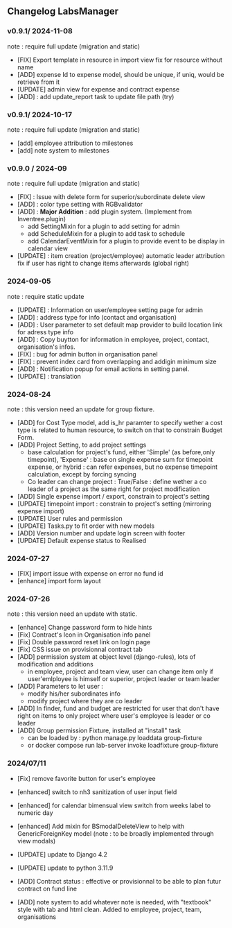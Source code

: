 ## Changelog LabsManager

### v0.9.1/ 2024-11-08
note : require full update (migration and static)

* [FIX] Export template in resource in import view fix for resource without name
* [ADD] expense Id to expense model, should be unique, if uniq, would be retrieve from it
* [UPDATE] admin view for expense and contract expense
* [ADD] : add update_report task to update file path (try)

### v0.9.1/ 2024-10-17
note : require full update (migration and static)

* [add] employee attribution to milestones
* [add] note system to milestones   

### v0.9.0 / 2024-09
note : require full update (migration and static)

* [FIX] : Issue with delete form for superior/subordinate delete view
* [ADD] : color type setting with RGBvalidator
* [ADD] : **Major Addition** : add plugin system. (Implement from Inventree.plugin)
    * add SettingMixin for a plugin to add setting for admin
    * add ScheduleMixin for a plugin to add task to schedule
    * add CalendarEventMixin for a plugin to provide event to be display in calendar view
* [UPDATE] : item creation (project/employee) automatic leader attribution fix if user has right to change items afterwards (global right)
### 2024-09-05
note : require static update
* [UPDATE] : Information on user/employee setting page for admin
* [ADD] : address type for info (contact and organisation)
* [ADD] : User parameter to set default map provider to build location link for adress type info
* [ADD] : Copy buytton for information in employee, project, contact, organisation's infos.
* [FIX] : bug for admin button in organisation panel
* [FIX] : prevent index card from overlapping and addigin minimum size
* [ADD] : Notification popup for email actions in setting panel.
* [UPDATE] : translation

### 2024-08-24
note : this version need an update for group fixture. 

* [ADD] for Cost Type model, add is_hr paramter to specify wether a cost type is related to human resource, to switch on that to constrain Budget Form.
* [ADD] Project Setting, to add project settings
   * base calculation for project's fund, either 'Simple' (as before,only timepoint), 'Expense' : base on single expense sum for timepoint expense, or hybrid : can refer expenses, but no expense timepoint calculation, except by forcing syncing
   * Co leader can change project : True/False : define wether a co leader of a project as the same right for project modification
* [ADD] Single expense import / export, constrain to project's setting
* [UPDATE] timepoint import : constrain to project's setting (mirroring expense import)
* [UPDATE] User rules and permission
* [UPDATE] Tasks.py to fit order with new models
* [ADD] Version number and update login screen with footer
* [UPDATE] Default expense status to Realised

### 2024-07-27

* [FIX] import issue with expense on error no fund id
* [enhance] import form layout 


### 2024-07-26
note : this version need an update with static. 


* [enhance] Change password form to hide hints 
* [Fix] Contract's Icon in Organisation info panel 
* [Fix] Double password reset link on login page
* [Fix] CSS issue on provisionnal contract tab
* [ADD] permission system at object level (django-rules), lots of modification and additions
    * in employee, project and team view, user can change item only if user'emlployee is himself or superior, project leader or team leader
* [ADD] Parameters to let user :
    * modify his/her subordinates info
    * modify project where they are co leader
* [ADD] In finder, fund and budget are restricted for user that don't have right on items to only project where user's employee is leader or co leader 
* [ADD] Group permission Fixture, installed at "install" task
    * can be loaded by : python manage.py loaddata group-fixture
    * or docker compose run lab-server invoke loadfixture group-fixture

### 2024/07/11
* [Fix] remove favorite button for user's employee
* [enhanced] switch to nh3 sanitization of user input field
* [enhanced] for calendar bimensual view switch from weeks label to numeric day
* [enhanced] Add mixin for BSmodalDeleteView to help with GenericForeignKey model (note : to be broadly implemented through view modals)

* [UPDATE] update to Django 4.2
* [UPDATE] update to python 3.11.9

* [ADD] Contract status : effective or provisionnal to be able to plan futur contract on fund line
* [ADD] note system to add whatever note is needed, with "textbook" style with tab and html clean. Added to employee, project, team, organisations



